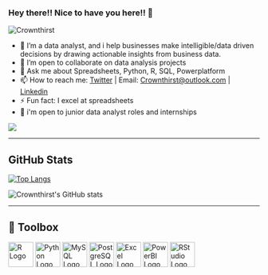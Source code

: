 ### Hey there!! Nice to have you here!! 👋

![Crownthirst](https://user-images.githubusercontent.com/108200325/176956232-4e8a2e26-fdb3-4215-b7d4-6a0ea526e432.jpg)

- 🔭 I’m a data analyst, and i help businesses make intelligible/data driven decisions by drawing actionable insights from business data.
- 👯 I’m open to collaborate on data analysis projects
- 💬 Ask me about Spreadsheets, Python, R, SQL, Powerplatform
- 📫 How to reach me: [Twitter](https://twitter.com/CrownThirst) | Email: Crownthirst@outlook.com | [Linkedin](https://www.linkedin.com/in/adewunmioluwaseun/)
- ⚡ Fun fact: I excel at spreadsheets
- 💼 i'm open to junior data analyst roles and internships




![](https://komarev.com/ghpvc/?username=Crownthirst&label=Visits)

-----------------------------------------------------------------------------------------------------------------------------------------------------------------------
## GitHub Stats

[![Top Langs](https://github-readme-stats.vercel.app/api/top-langs/?username=Crownthirst&hide=java,css,Roff,Tex&theme=gotham)](https://github.com/anuraghazra/github-readme-stats)

![Crownthirst's GitHub stats](https://github-readme-stats.vercel.app/api?username=Crownthirst&show_icons=true&theme=gotham)

-----------------------------------------------------------------------------------------------------------------------------------------------------------------------
## 🧰 Toolbox

<img src="https://cdn.worldvectorlogo.com/logos/r-lang.svg" alt="R Logo" width="50" height="50"/> <img src="https://cdn.worldvectorlogo.com/logos/python-5.svg" alt="Python Logo" width="50" height="50"/> <img src="https://cdn.worldvectorlogo.com/logos/mysql-6.svg" alt="MySQL Logo" width="50" height="50"/> <img src="https://cdn.worldvectorlogo.com/logos/postgresql.svg" alt="PostgreSQL Logo" width="50" height="50"/> <img src="https://cdn.worldvectorlogo.com/logos/excel-4.svg" alt="Excel Logo" width="50" height="50"/> <img src="https://cdn.worldvectorlogo.com/logos/power-bi-1.svg" alt="PowerBI Logo" width="50" height="50"/> <img src="https://cdn.worldvectorlogo.com/logos/r-studio-1.svg" alt="RStudio Logo" width="50" height="50"/>
